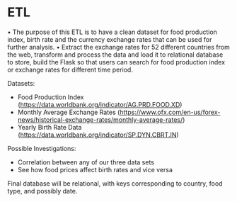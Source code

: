# ETL

•	The purpose of this ETL is to have a clean dataset for food production index, birth rate and the currency exchange rates that can be used for further analysis.
•	Extract the exchange rates for 52 different countries from the web, transform and process the data and load it to relational database to store, build the Flask so that users can search for food production index or exchange rates for different time period.

Datasets:
- Food Production Index (https://data.worldbank.org/indicator/AG.PRD.FOOD.XD)
- Monthly Average Exchange Rates (https://www.ofx.com/en-us/forex-news/historical-exchange-rates/monthly-average-rates/)
- Yearly Birth Rate Data (https://data.worldbank.org/indicator/SP.DYN.CBRT.IN)

Possible Investigations:
- Correlation between any of our three data sets
- See how food prices affect birth rates and vice versa

Final database will be relational, with keys corresponding to country, food type, and possibly date.
